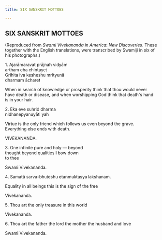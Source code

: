 ```yaml
---
title: SIX SANSKRIT MOTTOES

---
```





  

## SIX SANSKRIT MOTTOES

(Reproduced from *Swami Vivekananda in America*: *New Discoveries*.
These together with the English translations, were transcribed by
Swamiji in six of his photographs.)

1\.         Ajarāmaravat prājnah vidyām  
        artham cha chintayet  
Grihita iva kesheshu mrityunā  
        dharmam ācharet

When in search of knowledge or prosperity think that thou would never
have death or disease, and when worshipping God think that death's hand
is in your hair.

  

2\.         Eka eve suhrid dharma  
       nidhanepyanuyāti yah

Virtue is the only friend which follows us even beyond the grave.  
Everything else ends with death.

VIVEKANANDA.

3\.         One infinite pure and holy — beyond  
thought beyond qualities I bow down  
to thee

Swami Vivekananda.

4\.         Samatā sarva-bhuteshu etanmuktasya lakshanam.

Equality in all beings this is the sign of the free

Vivekananda.

5\.         Thou art the only treasure in this world

Vivekananda.

6\.         Thou art the father the lord the mother the husband and love

Swami Vivekananda.


